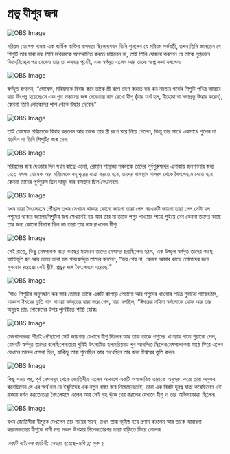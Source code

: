 # প্রভু যীশুর জন্ম

![OBS Image](https://cdn.door43.org/obs/jpg/360px/obs-en-23-01.jpg)

মরিয়ম যোষেফ নামক এক ধার্মিক ব্যক্তির বাগদত্তা ছিলেন৷যখন তিনি শুনলেন যে মরিয়ম গর্ভবতী, তখন তিনি জানতেন যে শিশুটি তার দ্বারা নয়৷ তিনি মরিয়মকে অসম্মানিত করতে চাইলেন না, তাই তিনি যোজনা করলেন যে তাকে গুপ্তভাবে বিবাহবিচ্ছেদ পত্র দেবেন৷  তার তা করবার পূর্বেই, এক স্বর্গদূত এলেন আর তাকে স্বপ্নে কথা বললেন৷

![OBS Image](https://cdn.door43.org/obs/jpg/360px/obs-en-23-02.jpg)

স্বর্গদূত বললেন, “যোষেফ, মরিয়মকে বিবাহ করে তাকে স্ত্রী রূপে গ্রহণ করতে ভয় কর না৷তার গর্ভের শিশুটি পবিত্র আত্মার দ্বারা উৎপন্ন হয়েছে৷সে এক পুত্র সন্তানের জন্ম দেবে৷তার নাম রেখো যীশু (যার অর্থ হল, যীহোবা বা সদাপ্রভু উদ্ধার করেন), কেননা তিনি লোকেদের পাপ থেকে উদ্ধার দেবেন৷”

![OBS Image](https://cdn.door43.org/obs/jpg/360px/obs-en-23-03.jpg)

তাই যোষেফ মরিয়মকে বিবাহ করলেন আর তাকে তার স্ত্রী রূপে ঘরে নিয়ে গেলেন, কিন্তু তার সাথে একসাথে শুলেন না যতদিন না তিনি শিশুটির জন্ম দেন৷

![OBS Image](https://cdn.door43.org/obs/jpg/360px/obs-en-23-04.jpg)

মরিয়মের জন্ম দেওয়ার দিন যখন কাছে এলো, রোমান সাম্রাজ্য সকলকে তাদের পূর্বপুরুষদের এলাকায় জনগণনার জন্য যেতে বলল৷ যোষেফ আর মরিয়মকে বহু দূরের যাত্রা করতে হবে, তাদের বাসস্থান নাসরৎ থেকে বৈৎলেহমে যেতে হবে কেননা তাদের পূর্বপুরুষ ছিল দায়ূদ যার বাসস্থান ছিল বৈৎলেহম৷

![OBS Image](https://cdn.door43.org/obs/jpg/360px/obs-en-23-05.jpg)

যখন তারা বৈৎলেহমে পৌঁছাল তখন সেখানে থাকার কোনো জায়গা তারা পেল না৷একটি জায়গা তারা পেল সেটা হল পশুদের থাকার জায়গা৷শিশুটির জন্ম সেখানেই হয় আর তার মা তাকে পশুর খাওয়ার পাত্রে শুইয়ে দেন কেননা তাদের কাছে তার জন্য কোনো বিছানা ছিল না৷ তারা তার নাম রাখলেন যীশু৷

![OBS Image](https://cdn.door43.org/obs/jpg/360px/obs-en-23-06.jpg)

সেই রাতে, কিছু মেষপালক ধারে কাছের ময়দানে তাদের মেষদের চরাছিলেন৷ হঠাৎ, এক উজ্জ্বল স্বর্গদূত তাদের কাছে আভির্ভূত হন আর তাতে তারা ভয় পায়৷স্বর্গদূত তাদের বললেন, “ভয় পেয় না, কেননা আমার কাছে তোমাদের জন্য সুসংবাদ রয়েছে৷ সেই খ্রীষ্ট, প্রভুর জন্ম বৈৎলেহমে হয়েছে!”

![OBS Image](https://cdn.door43.org/obs/jpg/360px/obs-en-23-07.jpg)

“যাও শিশুটির অনুসন্ধান কর আর তোমরা তাকে একটি কাপড়ে পেচানো আর পশুদের খাওয়ার পাত্রে শুয়ানো পাবে৷হঠাৎ, আকাশ ঈশ্বরের স্তুতি গান গাওয়া স্বর্গদূতের দ্বারা ভরে গেল, যারা বলছিল, “ঈশ্বরের মহিমা স্বর্গলোকে হোক আর তার অনুগ্রহ প্রাপ্ত লোকেদের উপর পৃথিবীতে শান্তি হোক৷ 

![OBS Image](https://cdn.door43.org/obs/jpg/360px/obs-en-23-08.jpg)

মেষপালকেরা শীগ্রই পৌছালো সেই জায়গায় যেখানে যীশু ছিলেন আর তারা তাকে পশুদের খাওয়ার পাত্রে শুয়ানো পেল, যেমনটি স্বর্গদূত তাদের বলেছিলেন৷তারা খুবিই উৎসাহিত হল৷মরিয়মও খুব আনন্দিত ছিলেন৷মেষপালকেরা মাঠে ফিরে এলেন যেখানে তাদের মেষরা ছিল, যাকিছু তারা শুনেছিল আর দেখেছিল তার জন্য ঈশ্বরের স্তুতি করল৷

![OBS Image](https://cdn.door43.org/obs/jpg/360px/obs-en-23-09.jpg)

কিছু সময় পর, পূর্ব দেশসমূহ থেকে জোতিষীরা এলেন আকাশে একটি অস্বাভাবিক তারাকে অনুস্বরণ করে৷  তারা অনুভব করেছিলেন যে এর অর্থ হল যে ইহুদিদের এক নতুন রাজা জন্ম নিয়েছেন৷তাই, তারা এক বিরাট দূরত্ব যাত্রা করেছিলেন এই রাজার দর্শন করতে৷তারা বৈৎলেহমে এলেন আর সেই গৃহ খুঁজে বের করলেন যেখানে যীশু ও তার অভিভাবকরা ছিলেন৷

![OBS Image](https://cdn.door43.org/obs/jpg/360px/obs-en-23-10.jpg)

যখন জোতিষীরা যীশুকে দেখলেন তার মায়ের সাথে, তখন তারা ভূমিষ্ঠ হয়ে প্রণাম করলেন আর তাকে আরাধনা করলেন৷তারা যীশুকে দামী দ্রব্য সকল উপহার দিলেন৷তারপর তারা বাড়িতে ফিরে গেলেন৷

_একটি বাইবেল কাহিনী: নেওয়া হয়েছে-মথি ১; লুক ২_